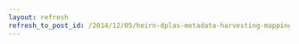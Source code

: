 ```yaml
---
layout: refresh
refresh_to_post_id: /2014/12/05/heirn-dplas-metadata-harvesting-mapping-and-enhancement-system
---
```

